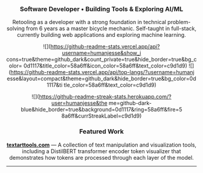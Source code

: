   <div align="center">

  ### Software Developer • Building Tools & Exploring AI/ML

  Retooling as a developer with a strong foundation in technical
  problem-solving from 6 years as a master bicycle mechanic. Self-taught in
  full-stack, currently building web applications and
  exploring machine learning.

  ![](https://github-readme-stats.vercel.app/api?username=humanjesse&show_i
  cons=true&theme=github_dark&count_private=true&hide_border=true&bg_color=
  0d1117&title_color=58a6ff&icon_color=58a6ff&text_color=c9d1d9)
  ![](https://github-readme-stats.vercel.app/api/top-langs/?username=humanj
  esse&layout=compact&theme=github_dark&hide_border=true&bg_color=0d1117&ti
  tle_color=58a6ff&text_color=c9d1d9)

  ![](https://github-readme-streak-stats.herokuapp.com/?user=humanjesse&the
  me=github-dark-blue&hide_border=true&background=0d1117&ring=58a6ff&fire=5
  8a6ff&currStreakLabel=c9d1d9)

  ### Featured Work

  **[textarttools.com](https://textarttools.com)** — A collection of text
  manipulation and visualization tools, including a DistilBERT transformer
  encoder token visualizer that demonstrates how tokens are processed
  through each layer of the model.

  ---

  </div>
